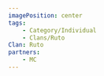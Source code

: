 ```yaml
---
imagePosition: center
tags:
    - Category/Individual
    - Clans/Ruto
Clan: Ruto
partners:
    - MC
---
```

